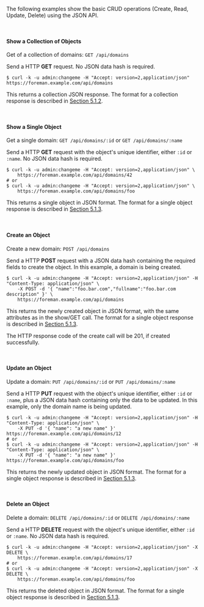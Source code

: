 The following examples show the basic CRUD operations (Create, Read, Update, Delete) using the JSON API.

&nbsp;

#### Show a Collection of Objects

Get of a collection of domains: `GET /api/domains`

Send a HTTP **GET** request. No JSON data hash is required.

    $ curl -k -u admin:changeme -H "Accept: version=2,application/json" https://foreman.example.com/api/domains

This returns a collection JSON response. The format for a collection response is described in [Section 5.1.2](manuals/{{page.version}}/index.html#5.1.2JSONResponseFormatforCollections).

&nbsp;

#### Show a Single Object

Get a single domain: `GET /api/domains/:id` or `GET /api/domains/:name`

Send a HTTP **GET** request with the object's unique identifier, either `:id` or `:name`. No JSON data hash is required.

    $ curl -k -u admin:changeme -H "Accept: version=2,application/json" \
        https://foreman.example.com/api/domains/42
    # or
    $ curl -k -u admin:changeme -H "Accept: version=2,application/json" \
        https://foreman.example.com/api/domains/foo

This returns a single object in JSON format. The format for a single object response is described in [Section 5.1.3](manuals/{{page.version}}/index.html#5.1.3JSONResponseFormatforSingleObjects).

&nbsp;

#### Create an Object

Create a new domain: `POST /api/domains`

Send a HTTP **POST** request with a JSON data hash containing the required fields to create the object. In this example, a domain is being created.

    $ curl -k -u admin:changeme -H "Accept: version=2,application/json" -H "Content-Type: application/json" \
        -X POST -d '{ "name":"foo.bar.com","fullname":"foo.bar.com description" }' \
        https://foreman.example.com/api/domains

This returns the newly created object in JSON format, with the same attributes as in the show/GET call. The format for a single object response is described in [Section 5.1.3](manuals/{{page.version}}/index.html#5.1.3JSONResponseFormatforSingleObjects).

The HTTP response code of the create call will be 201, if created successfully.

&nbsp;

#### Update an Object

Update a domain: `PUT /api/domains/:id` or `PUT /api/domains/:name`

Send a HTTP **PUT** request with the object's unique identifier, either `:id` or `:name`, plus a JSON data hash containing only the data to be updated. In this example, only the domain name is being updated.

    $ curl -k -u admin:changeme -H "Accept: version=2,application/json" -H "Content-Type: application/json" \
        -X PUT -d '{ "name": "a new name" }' https://foreman.example.com/api/domains/12
    # or
    $ curl -k -u admin:changeme -H "Accept: version=2,application/json" -H "Content-Type: application/json" \
        -X PUT -d '{ "name": "a new name" }' https://foreman.example.com/api/domains/foo

This returns the newly updated object in JSON format. The format for a single object response is described in [Section 5.1.3](manuals/{{page.version}}/index.html#5.1.3JSONResponseFormatforSingleObjects).

&nbsp;

#### Delete an Object

Delete a domain: `DELETE /api/domains/:id` or `DELETE /api/domains/:name`

Send a HTTP **DELETE** request with the object's unique identifier, either `:id` or `:name`. No JSON data hash is required.

    $ curl -k -u admin:changeme -H "Accept: version=2,application/json" -X DELETE \
        https://foreman.example.com/api/domains/17
    # or
    $ curl -k -u admin:changeme -H "Accept: version=2,application/json" -X DELETE \
        https://foreman.example.com/api/domains/foo

This returns the deleted object in JSON format. The format for a single object response is described in [Section 5.1.3](manuals/{{page.version}}/index.html#5.1.3JSONResponseFormatforSingleObjects).

